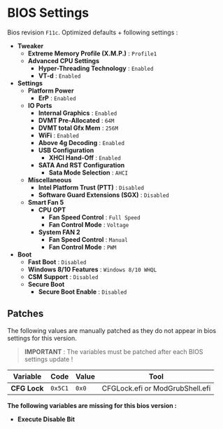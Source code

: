 # BIOS Settings

Bios revision `F11c`. Optimized defaults + following settings :

- **Tweaker**
	- **Extreme Memory Profile (X.M.P.)** : `Profile1`
	- **Advanced CPU Settings**
		- **Hyper-Threading Technology** : `Enabled`
		- **VT-d** : `Enabled`
- **Settings**
	- **Platform Power**
		- **ErP** : `Enabled`
	- **IO Ports**
		- **Internal Graphics** : `Enabled`
		- **DVMT Pre-Allocated** : `64M`
		- **DVMT total Gfx Mem** : `256M`
		- **WiFi** : `Enabled`
		- **Above 4g Decoding** : `Enabled`
		- **USB Configuration**
			- **XHCI Hand-Off** : `Enabled`
		- **SATA And RST Configuration**
			- **Sata Mode Selection** : `AHCI`
	- **Miscellaneous**
		- **Intel Platform Trust (PTT)** : `Disabled`
		- **Software Guard Extensions (SGX)** : `Disabled`
	- **Smart Fan 5**
		- **CPU OPT**
			- **Fan Speed Control** : `Full Speed`
			- **Fan Control Mode** : `Voltage`
		- **System FAN 2**
			- **Fan Speed Control** : `Manual`
			- **Fan Control Mode** : `PWM`
- **Boot**
	- **Fast Boot** : `Disabled`
	- **Windows 8/10 Features** : `Windows 8/10 WHQL`
	- **CSM Support** : `Disabled`
	- **Secure Boot**
		- **Secure Boot Enable** : `Disabled`


## Patches

The following values are manually patched as they do not appear in bios settings for this version.

> **IMPORTANT** : The variables must be patched after each BIOS settings update !

Variable | Code | Value | Tool
--- | --- | --- | ---
**CFG Lock** | `0x5C1` | `0x0` | CFGLock.efi or ModGrubShell.efi

**The following variables are missing for this bios version :**
- **Execute Disable Bit**